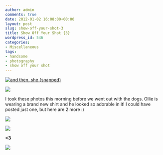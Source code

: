 ```yaml
---
author: admin
comments: true
date: 2012-01-02 16:08:00+00:00
layout: post
slug: show-off-your-shot-3
title: Show Off Your Shot {3}
wordpress_id: 546
categories:
- Miscellaneous
tags:
- handsome
- photography
- show off your shot
---
```


[![and then, she {snapped}](http://i77.photobucket.com/albums/j52/drexgal/and%20then%20she%20snapped/showoffbutton.jpg)](http://www.andthen-shesnapped.com/)  
  


[![](http://www.outmumbered.com/wp-content/uploads/2012/07/dsc_4390.jpg?w=200)](http://www.outmumbered.com/wp-content/uploads/2012/07/dsc_4390.jpg)

  
  
  
I took these photos this morning before we went out with the dogs.  Ollie is wearing a brand new shirt and he looked so adorable in it!  I could have posted just one, but here are 2 more :)  
  


[![](http://outmumbered1.files.wordpress.com/2012/01/dsc_4394.jpg?w=200)](http://outmumbered1.files.wordpress.com/2012/01/dsc_4394.jpg)

  


[![](http://www.outmumbered.com/wp-content/uploads/2012/07/dsc_4400.jpg?w=300)](http://www.outmumbered.com/wp-content/uploads/2012/07/dsc_4400.jpg)

  


**<3**

![](https://blogger.googleusercontent.com/tracker/251139911615938991-2308001157161952554?l=www.outmumbered.com)
